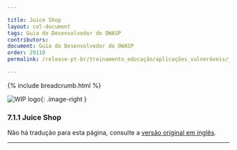 ```yaml
---

title: Juice Shop
layout: col-document
tags: Guia do Desenvolvedor do OWASP
contributors:
document: Guia do Desenvolvedor do OWASP
order: 29110
permalink: /release-pt-br/treinamento_educação/aplicações_vulneráveis/juice_shop/

---
```


{% include breadcrumb.html %}

<style type="text/css">
.image-right {
  height: 180px;
  display: block;
  margin-left: auto;
  margin-right: auto;
  float: right;
}
</style>

![WIP logo](../../../assets/images/dg_wip.png "Trabalho em andamento"){: .image-right }

### 7.1.1 Juice Shop

Não há tradução para esta página, consulte a [versão original em inglês][release090101].

----

[release090101]: https://github.com/OWASP/www-project-developer-guide/blob/main/draft/09-training-education/01-vulnerable-apps/01-juice-shop.md
